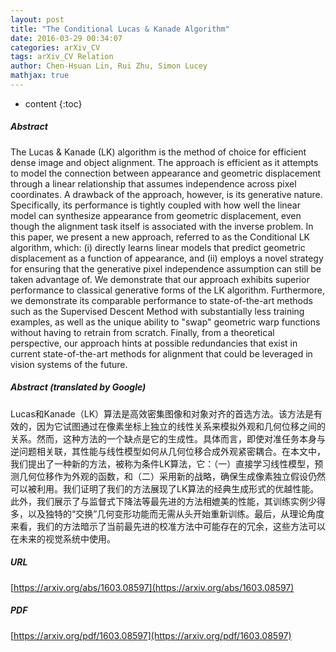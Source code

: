```yaml
---
layout: post
title: "The Conditional Lucas & Kanade Algorithm"
date: 2016-03-29 00:34:07
categories: arXiv_CV
tags: arXiv_CV Relation
author: Chen-Hsuan Lin, Rui Zhu, Simon Lucey
mathjax: true
---
```


* content
{:toc}

##### Abstract
The Lucas & Kanade (LK) algorithm is the method of choice for efficient dense image and object alignment. The approach is efficient as it attempts to model the connection between appearance and geometric displacement through a linear relationship that assumes independence across pixel coordinates. A drawback of the approach, however, is its generative nature. Specifically, its performance is tightly coupled with how well the linear model can synthesize appearance from geometric displacement, even though the alignment task itself is associated with the inverse problem. In this paper, we present a new approach, referred to as the Conditional LK algorithm, which: (i) directly learns linear models that predict geometric displacement as a function of appearance, and (ii) employs a novel strategy for ensuring that the generative pixel independence assumption can still be taken advantage of. We demonstrate that our approach exhibits superior performance to classical generative forms of the LK algorithm. Furthermore, we demonstrate its comparable performance to state-of-the-art methods such as the Supervised Descent Method with substantially less training examples, as well as the unique ability to "swap" geometric warp functions without having to retrain from scratch. Finally, from a theoretical perspective, our approach hints at possible redundancies that exist in current state-of-the-art methods for alignment that could be leveraged in vision systems of the future.

##### Abstract (translated by Google)
Lucas和Kanade（LK）算法是高效密集图像和对象对齐的首选方法。该方法是有效的，因为它试图通过在像素坐标上独立的线性关系来模拟外观和几何位移之间的关系。然而，这种方法的一个缺点是它的生成性。具体而言，即使对准任务本身与逆问题相关联，其性能与线性模型如何从几何位移合成外观紧密耦合。在本文中，我们提出了一种新的方法，被称为条件LK算法，它：（一）直接学习线性模型，预测几何位移作为外观的函数，和（二）采用新的战略，确保生成像素独立假设仍然可以被利用。我们证明了我们的方法展现了LK算法的经典生成形式的优越性能。此外，我们展示了与监督式下降法等最先进的方法相媲美的性能，其训练实例少得多，以及独特的“交换”几何变形功能而无需从头开始重新训练。最后，从理论角度来看，我们的方法暗示了当前最先进的校准方法中可能存在的冗余，这些方法可以在未来的视觉系统中使用。

##### URL
[https://arxiv.org/abs/1603.08597](https://arxiv.org/abs/1603.08597)

##### PDF
[https://arxiv.org/pdf/1603.08597](https://arxiv.org/pdf/1603.08597)

